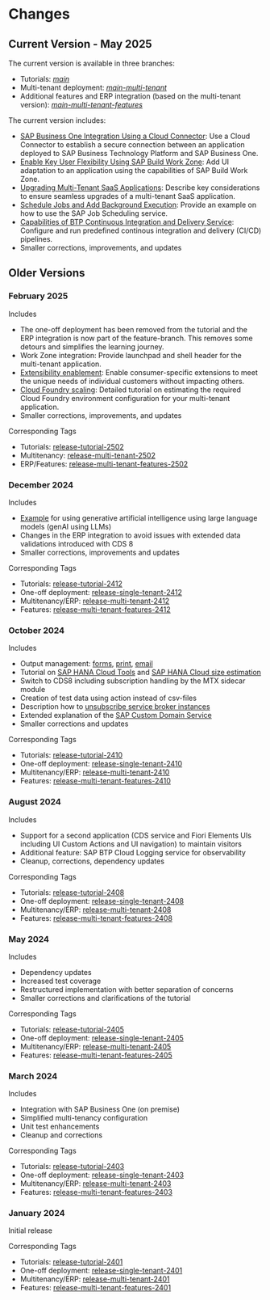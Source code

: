 # Changes

## Current Version - May 2025

The current version is available in three branches:
- Tutorials: [*main*](../../../)
- Multi-tenant deployment: [*main-multi-tenant*](../../../tree/main-multi-tenant)
- Additional features and ERP integration (based on the multi-tenant version): [*main-multi-tenant-features*](../../../tree/main-multi-tenant-features)

The current version includes:
- [SAP Business One Integration Using a Cloud Connector](33c-B1-Integration-With-Cloud-Connector.md): Use a Cloud Connector to establish a secure connection between an application deployed to SAP Business Technology Platform and SAP Business One.
- [Enable Key User Flexibility Using SAP Build Work Zone](51-Multi-Tenancy-Features-Tenant-Key-User-Flexibility.md): Add UI adaptation to an application using the capabilities of SAP Build Work Zone.
- [Upgrading Multi-Tenant SaaS Applications](61-Operations-SubscriptionUpgrade.md): Describe key considerations to ensure seamless upgrades of a multi-tenant SaaS application.
- [Schedule Jobs and Add Background Execution](46-Multi-Tenancy-Features-Job-Scheduling.md): Provide an example on how to use the SAP Job Scheduling service.
- [Capabilities of BTP Continuous Integration and Delivery Service](46-Multi-Tenancy-Features-Job-Scheduling.md): Configure and run predefined continous integration and delivery (CI/CD) pipelines.
- Smaller corrections, improvements, and updates

## Older Versions

### February 2025

Includes
- The one-off deployment has been removed from the tutorial and the ERP integration is now part of the feature-branch. This removes some detours and simplifies the learning journey.
- Work Zone integration: Provide launchpad and shell header for the multi-tenant application.
- [Extensibility enablement](50-Multi-Tenancy-Features-Tenant-Extensibility.md): Enable consumer-specific extensions to meet the unique needs of individual customers without impacting others.
- [Cloud Foundry scaling](28-CF-Environment-Scaling.md): Detailed tutorial on estimating the required Cloud Foundry environment configuration for your multi-tenant application.
- Smaller corrections, improvements, and updates

Corresponding Tags
- Tutorials: [release-tutorial-2502](https://github.com/SAP-samples/partner-reference-application/releases/tag/release-tutorial-2502)
- Multitenancy: [release-multi-tenant-2502](https://github.com/SAP-samples/partner-reference-application/releases/tag/release-multi-tenant-2502)
- ERP/Features: [release-multi-tenant-features-2502](https://github.com/SAP-samples/partner-reference-application/releases/tag/release-multi-tenant-features-2502)

### December 2024

Includes
- [Example](45-Multi-Tenancy-Features-GenAI.md) for using generative artificial intelligence using large language models (genAI using LLMs)
- Changes in the ERP integration to avoid issues with extended data validations introduced with CDS 8
- Smaller corrections, improvements and updates

Corresponding Tags
- Tutorials: [release-tutorial-2412](https://github.com/SAP-samples/partner-reference-application/releases/tag/release-tutorial-2412)
- One-off deployment: [release-single-tenant-2412](https://github.com/SAP-samples/partner-reference-application/releases/tag/release-single-tenant-2412)
- Multitenancy/ERP: [release-multi-tenant-2412](https://github.com/SAP-samples/partner-reference-application/releases/tag/release-multi-tenant-2412)
- Features: [release-multi-tenant-features-2412](https://github.com/SAP-samples/partner-reference-application/releases/tag/release-multi-tenant-features-2412)

### October 2024

Includes
- Output management: [forms](44a-Multi-Tenancy-Features-Forms.md), [print](44b-Multi-Tenancy-Features-Print.md), [email](44c-Multi-Tenancy-Features-EMail.md)
- Tutorial on [SAP HANA Cloud Tools](27-Hana-DB-Scaling.md#sap-hana-cloud-tools) and [SAP HANA Cloud size estimation](27-Hana-DB-Scaling.md)
- Switch to CDS8 including subscription handling by the MTX sidecar module
- Creation of test data using action instead of csv-files
- Description how to [unsubscribe service broker instances](42b-Multi-Tenancy-Provisioning-Service-Broker.md#unsubscribe-the-service-broker-in-a-consumer-sap-btp-subaccount)
- Extended explanation of the [SAP Custom Domain Service](24-Multi-Tenancy-Deployment.md#configure-the-application-subdomain-custom-domain)
- Smaller corrections and updates

Corresponding Tags
- Tutorials: [release-tutorial-2410](https://github.com/SAP-samples/partner-reference-application/releases/tag/release-tutorial-2410)
- One-off deployment: [release-single-tenant-2410](https://github.com/SAP-samples/partner-reference-application/releases/tag/release-single-tenant-2410)
- Multitenancy/ERP: [release-multi-tenant-2410](https://github.com/SAP-samples/partner-reference-application/releases/tag/release-multi-tenant-2410)
- Features: [release-multi-tenant-features-2410](https://github.com/SAP-samples/partner-reference-application/releases/tag/release-multi-tenant-features-2410)

### August 2024

Includes
- Support for a second application (CDS service and Fiori Elements UIs including UI Custom Actions and UI navigation) to maintain visitors
- Additional feature: SAP BTP Cloud Logging service for observability
- Cleanup, corrections, dependency updates

Corresponding Tags
- Tutorials: [release-tutorial-2408](https://github.com/SAP-samples/partner-reference-application/releases/tag/release-tutorial-2408)
- One-off deployment: [release-single-tenant-2408](https://github.com/SAP-samples/partner-reference-application/releases/tag/release-single-tenant-2408)
- Multitenancy/ERP: [release-multi-tenant-2408](https://github.com/SAP-samples/partner-reference-application/releases/tag/release-multi-tenant-2408)
- Features: [release-multi-tenant-features-2408](https://github.com/SAP-samples/partner-reference-application/releases/tag/release-multi-tenant-features-2408)

### May 2024

Includes
- Dependency updates
- Increased test coverage
- Restructured implementation with better separation of concerns
- Smaller corrections and clarifications of the tutorial

Corresponding Tags
- Tutorials: [release-tutorial-2405](https://github.com/SAP-samples/partner-reference-application/releases/tag/release-tutorial-2405)
- One-off deployment: [release-single-tenant-2405](https://github.com/SAP-samples/partner-reference-application/releases/tag/release-single-tenant-2405)
- Multitenancy/ERP: [release-multi-tenant-2405](https://github.com/SAP-samples/partner-reference-application/releases/tag/release-multi-tenant-2405)
- Features: [release-multi-tenant-features-2405](https://github.com/SAP-samples/partner-reference-application/releases/tag/release-multi-tenant-features-2405)

### March 2024

Includes
- Integration with SAP Business One (on premise)
- Simplified multi-tenancy configuration
- Unit test enhancements
- Cleanup and corrections

Corresponding Tags
- Tutorials: [release-tutorial-2403](https://github.com/SAP-samples/partner-reference-application/releases/tag/release-tutorial-2403)
- One-off deployment: [release-single-tenant-2403](https://github.com/SAP-samples/partner-reference-application/releases/tag/release-single-tenant-2403)
- Multitenancy/ERP: [release-multi-tenant-2403](https://github.com/SAP-samples/partner-reference-application/releases/tag/release-multi-tenant-2403)
- Features: [release-multi-tenant-features-2403](https://github.com/SAP-samples/partner-reference-application/releases/tag/release-multi-tenant-features-2403)

### January 2024
 
Initial release

Corresponding Tags
- Tutorials: [release-tutorial-2401](https://github.com/SAP-samples/partner-reference-application/releases/tag/release-tutorial-2401)
- One-off deployment: [release-single-tenant-2401](https://github.com/SAP-samples/partner-reference-application/releases/tag/release-single-tenant-2401)
- Multitenancy/ERP: [release-multi-tenant-2401](https://github.com/SAP-samples/partner-reference-application/releases/tag/release-multi-tenant-2401)
- Features: [release-multi-tenant-features-2401](https://github.com/SAP-samples/partner-reference-application/releases/tag/release-multi-tenant-features-2401)
